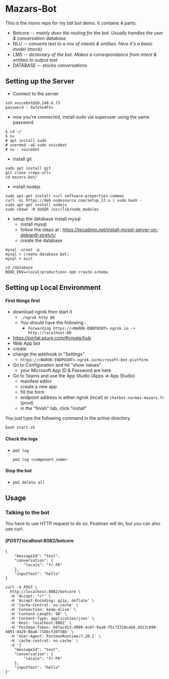 # Mazars-Bot
This is the mono repo for my bbl bot demo.
It contains 4 parts:
   - Botcore -- *mainly does the routing for the bot. Usually handles the user & conversation database*
   - NLU -- *converts text to a mix of intents & entities. Here it's a basic model (mock)*
   - LMS -- *dictionary of the bot. Makes a correspondance from intent & entities to output text*
   - DATABASE -- *stocks conversations*

## Setting up the Server
* Connect to the server
```
ssh voicebot@10.240.6.73
password : 9a7s%x4FS<
```
* now you're connected, install sudo via superuser using the same password
```
$ cd ~/
$ su
# apt install sudo
# usermod -aG sudo voicebot
# su - voicebot
```
* install git
```
sudo apt install git
git clone <repo-url>
cd mazars-bot/
```
* install nodejs
```
sudo apt-get install curl software-properties-common
curl -sL https://deb.nodesource.com/setup_13.x | sudo bash -
sudo apt-get install nodejs
sudo chown -R $USER /usr/lib/node_modules
```
* setup the database
install mysql
    * install mysql
    * follow the steps at : https://tecadmin.net/install-mysql-server-on-debian9-stretch/
    * create the database
```
mysql -uroot -p
mysql > create database bot;
mysql > exit
```
```
cd /database
NODE_ENV=<local/production> npm create-schema
```
    
## Setting up Local Environment

#### First things first

* download ngrok then start it
    * `./ngrok http 80`
    * You should have the following :
        * `Forwarding https://<NGROK-ENDPOINT>.ngrok.io -> http://localhost:80`
* https://portal.azure.com/#create/hub
* Web App bot
* create
* change the webhook in "Settings"
    * `https://<NGROK-ENDPOINT>.ngrok.io/microsoft-bot-platform`
* Go to Configuration and hit "show values"
    * your Microsoft App ID & Password are here
* Go to Teams and use the App Studio (Apps => App Studio)
    * manifest editor
    * create a new app
    * fill the form
    * endpoint address is either ngrok (local) or `chatbot-normes-mazars.fr` (prod)
    * in the "finish" tab, click "install"

You just type the following command in the active directory.
```
bash start.sh
```
#### Check the logs
*   ```
    pm2 log
    ```
    ```
    pm2 log <component_name>
    ```
#### Stop the bot
*   ```
    pm2 delete all
    ```


## Usage
### Talking to the bot
You have to use HTTP request to do so. Postman will do, but you can also use curl.

#### *[POST]* localhost:8082/botcore
```
{
	"messageId": "test",
	"conversation": {
		"locale": "fr-FR"
	},
	"inputText": "hello"
}
```
```
curl -X POST \
  http://localhost:8082/botcore \
  -H 'Accept: */*' \
  -H 'Accept-Encoding: gzip, deflate' \
  -H 'Cache-Control: no-cache' \
  -H 'Connection: keep-alive' \
  -H 'Content-Length: 90' \
  -H 'Content-Type: application/json' \
  -H 'Host: localhost:8082' \
  -H 'Postman-Token: 687ac413-d999-4c6f-9aa8-f5c73310cab8,dd13c890-4091-4429-8ba6-71bbcf20f38b' \
  -H 'User-Agent: PostmanRuntime/7.20.1' \
  -H 'cache-control: no-cache' \
  -d '{
	"messageId": "test",
	"conversation": {
		"locale": "fr-FR"
	},
	"inputText": "hello"
}'
```
